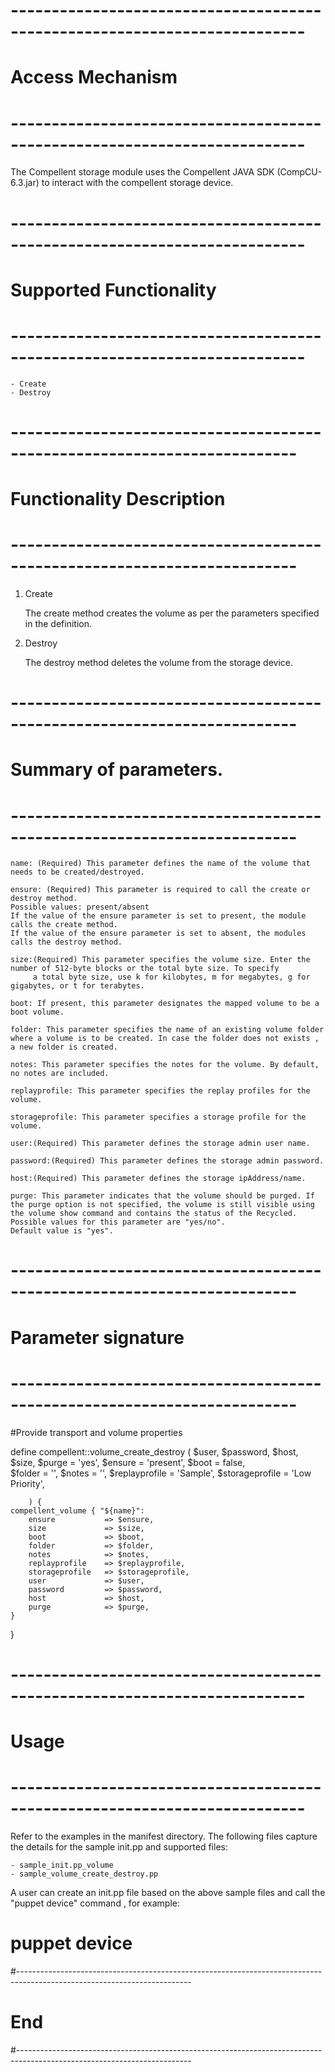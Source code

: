 # --------------------------------------------------------------------------
# Access Mechanism 
# --------------------------------------------------------------------------

The Compellent storage module uses the Compellent JAVA SDK (CompCU-6.3.jar) to interact with the compellent storage device.

# --------------------------------------------------------------------------
#  Supported Functionality
# --------------------------------------------------------------------------

	- Create
	- Destroy

# -------------------------------------------------------------------------
# Functionality Description
# -------------------------------------------------------------------------


  1. Create

     The create method creates the volume as per the parameters specified in the definition. 

   
  2. Destroy

     The destroy method deletes the volume from the storage device.  


# -------------------------------------------------------------------------
# Summary of parameters.
# -------------------------------------------------------------------------

    name: (Required) This parameter defines the name of the volume that needs to be created/destroyed.

	ensure: (Required) This parameter is required to call the create or destroy method.
    Possible values: present/absent
    If the value of the ensure parameter is set to present, the module calls the create method.
    If the value of the ensure parameter is set to absent, the modules calls the destroy method.

    size:(Required) This parameter specifies the volume size. Enter the number of 512-byte blocks or the total byte size. To specify
         a total byte size, use k for kilobytes, m for megabytes, g for gigabytes, or t for terabytes.

    boot: If present, this parameter designates the mapped volume to be a boot volume.

    folder: This parameter specifies the name of an existing volume folder where a volume is to be created. In case the folder does not exists , a new folder is created.

    notes: This parameter specifies the notes for the volume. By default, no notes are included.

    replayprofile: This parameter specifies the replay profiles for the volume.

    storageprofile: This parameter specifies a storage profile for the volume.

    user:(Required) This parameter defines the storage admin user name.

    password:(Required) This parameter defines the storage admin password.

    host:(Required) This parameter defines the storage ipAddress/name.

    purge: This parameter indicates that the volume should be purged. If the purge option is not specified, the volume is still visible using the volume show command and contains the status of the Recycled. Possible values for this parameter are "yes/no".
    Default value is "yes". 

# -------------------------------------------------------------------------
# Parameter signature 
# -------------------------------------------------------------------------

#Provide transport and volume properties

define compellent::volume_create_destroy (
        $user, 
        $password,
        $host,
        $size,
        $purge          = 'yes',
        $ensure        	= 'present',
        $boot		=  false,  
        $folder         = '',
        $notes 	     	= '',
        $replayprofile 	= 'Sample',
        $storageprofile	= 'Low Priority',

        ) {
    compellent_volume { "${name}":
        ensure       	 => $ensure,
        size     	 	 => $size,
        boot		     => $boot,  
        folder         	 => $folder,
        notes			 => $notes,   
        replayprofile	 => $replayprofile,
        storageprofile	 => $storageprofile,
        user			 => $user,
        password 		 => $password,
        host			 => $host,
        purge            => $purge,
    }
}

# --------------------------------------------------------------------------
# Usage
# --------------------------------------------------------------------------
   Refer to the examples in the manifest directory.
   The following files capture the details for the sample init.pp and supported files:

    - sample_init.pp_volume
    - sample_volume_create_destroy.pp
   
   A user can create an init.pp file based on the above sample files and call the "puppet device" command , for example: 
   # puppet device

#-------------------------------------------------------------------------------------------------------------------------
# End
#-------------------------------------------------------------------------------------------------------------------------	
